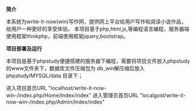 ﻿**简介**

本系统为write-it-now(win)写作网，提供网上平台给用户写作和阅读小说作品，给用户一种更好的享受体验。
本项目基于php,html,js,等编程语言编程，服务器端使用框架thinkphp，前端使用框架jquery,bootstrap。

**项目部署及运行**

本项目是基于phpstudy便捷搭建的服务器下编程，需要将项目文件放入phpstudy的www文件夹下，数据库文件压缩包为
db_win解压缩后放入phpstudy/MYSQL/data 目录下；

进入项目首页URL "localhost/write-it-now-win-/index.php/Home/Index/index"
进入管理员首页URL "localgost/write-it-now-win-/index.php/Admin/Index/index"  
